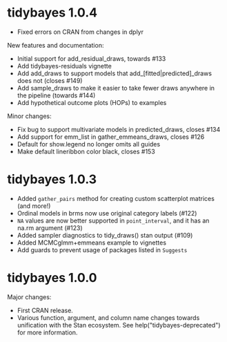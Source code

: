 # tidybayes 1.0.4

* Fixed errors on CRAN from changes in dplyr

New features and documentation:

* Initial support for add_residual_draws, towards #133
* Add tidybayes-residuals vignette
* Add add_draws to support models that add_[fitted|predicted]_draws does not (closes #149) 
* Add sample_draws to make it easier to take fewer draws anywhere in the pipeline (towards #144)
* Add hypothetical outcome plots (HOPs) to examples

Minor changes:

* Fix bug to support multivariate models in predicted_draws, closes #134
* Add support for emm_list in gather_emmeans_draws, closes #126
* Default for show.legend no longer omits all guides
* Make default lineribbon color black, closes #153


# tidybayes 1.0.3

* Added `gather_pairs` method for creating custom scatterplot matrices (and more!) 
* Ordinal models in brms now use original category labels (#122)
* `NA` values are now better supported in `point_interval`, and it has an na.rm argument (#123)
* Added sampler diagnostics to tidy_draws() stan output (#109)
* Added MCMCglmm+emmeans example to vignettes
* Add guards to prevent usage of packages listed in `Suggests`


# tidybayes 1.0.0

Major changes:

* First CRAN release.
* Various function, argument, and column name changes towards unification
with the Stan ecosystem. See help("tidybayes-deprecated") for more information.
